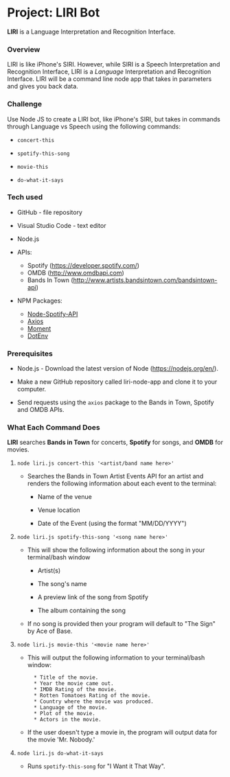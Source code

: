 # Project: LIRI Bot

**LIRI** is a Language Interpretation and Recognition Interface. 


### Overview

LIRI is like iPhone's SIRI. However, while SIRI is a Speech Interpretation and Recognition Interface, LIRI is a _Language_ Interpretation and Recognition Interface. LIRI will be a command line node app that takes in parameters and gives you back data.


### Challenge

Use Node JS to create a LIRI bot, like iPhone's SIRI, but takes in commands through Language vs Speech using the following commands:

   * `concert-this`

   * `spotify-this-song`

   * `movie-this`

   * `do-what-it-says`
   
   
### Tech used

- GitHub - file repository
- Visual Studio Code - text editor

- Node.js

* APIs:

  * Spotify (https://developer.spotify.com/)
  * OMDB (http://www.omdbapi.com) 
  * Bands In Town (http://www.artists.bandsintown.com/bandsintown-api)

* NPM Packages:

  * [Node-Spotify-API](https://www.npmjs.com/package/node-spotify-api)
  * [Axios](https://www.npmjs.com/package/axios)
  * [Moment](https://www.npmjs.com/package/moment)
  * [DotEnv](https://www.npmjs.com/package/dotenv)

   
### Prerequisites

- Node.js - Download the latest version of Node (https://nodejs.org/en/).

- Make a new GitHub repository called liri-node-app and clone it to your computer.

- Send requests using the `axios` package to the Bands in Town, Spotify and OMDB APIs.

  
### What Each Command Does

**LIRI** searches **Bands in Town** for concerts, **Spotify** for songs, and **OMDB** for movies.

1. `node liri.js concert-this '<artist/band name here>'`

   * Searches the Bands in Town Artist Events API for an artist and renders the following information about each event to the terminal:

     * Name of the venue

     * Venue location

     * Date of the Event (using the format "MM/DD/YYYY")

2. `node liri.js spotify-this-song '<song name here>'`

   * This will show the following information about the song in your terminal/bash window

     * Artist(s)

     * The song's name

     * A preview link of the song from Spotify

     * The album containing the song

   * If no song is provided then your program will default to "The Sign" by Ace of Base.

3. `node liri.js movie-this '<movie name here>'`

   * This will output the following information to your terminal/bash window:

     ```
       * Title of the movie.
       * Year the movie came out.
       * IMDB Rating of the movie.
       * Rotten Tomatoes Rating of the movie.
       * Country where the movie was produced.
       * Language of the movie.
       * Plot of the movie.
       * Actors in the movie.
     ```

   * If the user doesn't type a movie in, the program will output data for the movie 'Mr. Nobody.'

4. `node liri.js do-what-it-says`

     * Runs `spotify-this-song` for "I Want it That Way".






     



